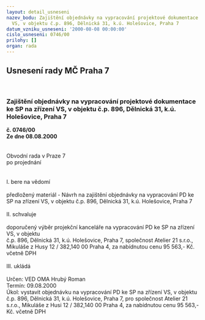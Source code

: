 ```yaml
---
layout: detail_usneseni
nazev_bodu: Zajištění objednávky na vypracování projektové dokumentace ke SP na zřízení
  VS, v objektu č.p. 896, Dělnická 31, k.ú. Holešovice, Praha 7
datum_vzniku_usneseni: '2000-08-08 00:00:00'
cislo_usneseni: 0746/00
prilohy: []
organ: rada
---
```

<div id="ucUsn_pList" class="usn">
	<span><h2>Usnesení rady MČ Praha 7 </h2>
<br></span><div class="standBody">
<span><h3>Zajištění objednávky na vypracování projektové dokumentace ke SP na zřízení VS, v objektu č.p. 896, Dělnická 31, k.ú. Holešovice, Praha 7</h3></span><div class="center">
		<strong>č. 0746/00</strong><br>
	</div>
<div class="center">
		<strong>Ze dne 08.08.2000</strong><br><br>
	</div>     <br>Obvodní rada v Praze 7<br>po projednání<br><br><br>I.	bere na vědomí<br><br> předložený materiál - Návrh na zajištění objednávky na vypracování PD ke SP na zřízení VS, v objektu č.p. 896, Dělnická 31, k.ú. Holešovice, Praha 7<br><br>II.  schvaluje<br><br>doporučený výběr projekční kanceláře na vypracování PD ke SP na zřízení VS, v objektu <br>č.p. 896, Dělnická 31, k.ú. Holešovice, Praha 7, společnost Atelier 21 s.r.o., Mikuláše z Husy 12 / 382,140 00 Praha 4, za nabídnutou cenu 95 563,- Kč. včetně DPH<br><br>III.	ukládá <br><br> Určen:	     	VED OMA Hrubý Roman<br>Termín: 09.08.2000<br>Úkol:	vystavit objednávku na vypracování PD ke SP na zřízení VS, v objektu č.p. 896, Dělnická 31, k.ú. Holešovice, Praha 7, pro společnost Atelier 21 s.r.o., Mikuláše z Husi 12 / 382,140 00 Praha 4, za nabídnutou cenu 95 563,- Kč. včetně DPH <br> </div>
</div>